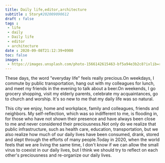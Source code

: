 ```yaml
---
title: Daily life,editor,architecture
subtitle : Story#202009090612
draft : false
tags :
 - life
 - daily
 - Daily life
 - editor
 - architecture
date : 2020-09-08T21:12:39+0900
toc: false
images : 
 - https://images.unsplash.com/photo-1566142615463-bf5a94e3b2c8?ixlib=rb-1.2.1&q=80&fm=jpg&crop=entropy&cs=tinysrgb&w=1080&fit=max&ixid=eyJhcHBfaWQiOjE1NTU0OX0
---
```


These days, the word "everyday life" feels really precious.On weekdays, I commute by public transportation, hang out with my colleagues for lunch, and meet my friends in the evening to talk about a beer.On weekends, I go grocery shopping, visit my elderly parents, celebrate my acquaintances, go to church and worship. It's so new to me that my daily life was so natural.  

This city we enjoy, home and workplace, family and colleagues, friends and neighbors. My self-reflection, which was so indifferent to me, is flooding in, for those who have not shown their presence and have always been close to me and never considered their preciousness.Not only do we realize that public infrastructure, such as health care, education, transportation, but we also realize how much of our daily lives have been consumed, drank, stored and slept through the efforts of many people.Today in 2020, when the world feels that we are living the same time, I don't know if we can allow the small virus to coexist in our daily lives, but I think we should try to reflect on each other's preciousness and re-organize our daily lives.  



